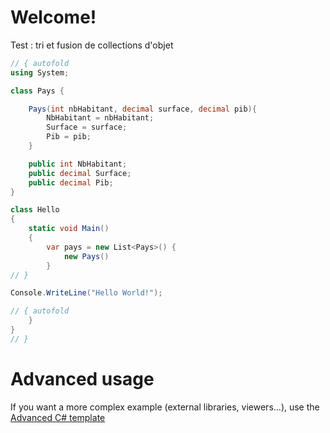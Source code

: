 # Welcome!

Test : tri et fusion de collections d'objet

```C# runnable
// { autofold
using System;

class Pays {

    Pays(int nbHabitant, decimal surface, decimal pib){
        NbHabitant = nbHabitant;
        Surface = surface;
        Pib = pib;
    }

    public int NbHabitant;
    public decimal Surface;
    public decimal Pib;
}

class Hello 
{
    static void Main() 
    {
        var pays = new List<Pays>() {
            new Pays()
        }
// }

Console.WriteLine("Hello World!");

// { autofold
    }
}
// }
```

# Advanced usage

If you want a more complex example (external libraries, viewers...), use the [Advanced C# template](https://tech.io/select-repo/386)
